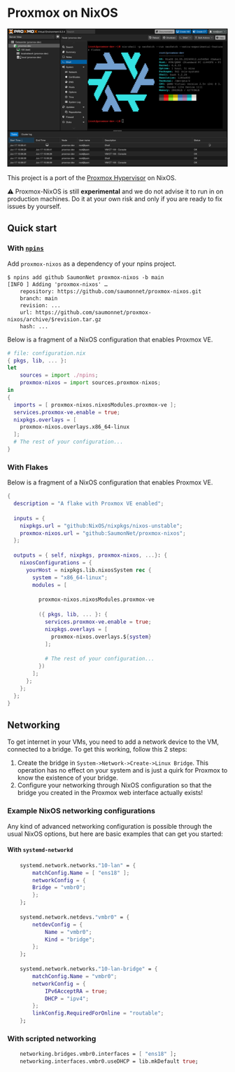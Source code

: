 # Proxmox on NixOS

![Proxmox on NixOS](proxmox-nixos.png)

This project is a port of the [Proxmox Hypervisor](https://www.proxmox.com/) on NixOS.

⚠️ Proxmox-NixOS is still **experimental** and we do not advise it to run in on production machines. Do it at your own risk and only if you are ready to fix issues by yourself.

## Quick start

### With [`npins`](https://github.com/andir/npins)

Add `proxmox-nixos` as a dependency of your npins project.

```console
$ npins add github SaumonNet proxmox-nixos -b main
[INFO ] Adding 'proxmox-nixos' …
    repository: https://github.com/saumonnet/proxmox-nixos.git
    branch: main
    revision: ...
    url: https://github.com/saumonnet/proxmox-nixos/archive/$revision.tar.gz
    hash: ...
```

Below is a fragment of a NixOS configuration that enables Proxmox VE.

```nix
# file: configuration.nix
{ pkgs, lib, ... }:
let
    sources = import ./npins;
    proxmox-nixos = import sources.proxmox-nixos;
in
{
  imports = [ proxmox-nixos.nixosModules.proxmox-ve ];
  services.proxmox-ve.enable = true;
  nixpkgs.overlays = [
    proxmox-nixos.overlays.x86_64-linux
  ];
  # The rest of your configuration...
}
```

### With Flakes

Below is a fragment of a NixOS configuration that enables Proxmox VE.

```nix
{
  description = "A flake with Proxmox VE enabled";

  inputs = {
    nixpkgs.url = "github:NixOS/nixpkgs/nixos-unstable";
    proxmox-nixos.url = "github:SaumonNet/proxmox-nixos";
  };

  outputs = { self, nixpkgs, proxmox-nixos, ...}: {
    nixosConfigurations = {
      yourHost = nixpkgs.lib.nixosSystem rec {
        system = "x86_64-linux";
        modules = [

          proxmox-nixos.nixosModules.proxmox-ve

          ({ pkgs, lib, ... }: {
            services.proxmox-ve.enable = true;
            nixpkgs.overlays = [
              proxmox-nixos.overlays.${system}
            ];

            # The rest of your configuration...
          })
        ];
      };
    };
  };
}
```

## Networking

To get internet in your VMs, you need to add a network device to the VM, connected to a bridge. To get this working, follow this 2 steps:
1) Create the bridge in `System->Network->Create->Linux Bridge`. This operation has no effect on your system and is just a quirk for Proxmox to know the existence of your bridge.
2) Configure your networking through NixOS configuration so that the bridge you created in the Proxmox web interface actually exists!

### Example NixOS networking configurations

Any kind of advanced networking configuration is possible through the usual NixOS options, but here are basic examples that can get you started:

#### With `systemd-networkd`

```nix
    systemd.network.networks."10-lan" = {
        matchConfig.Name = [ "ens18" ];
        networkConfig = {
        Bridge = "vmbr0";
        };
    };

    systemd.network.netdevs."vmbr0" = {
        netdevConfig = {
            Name = "vmbr0";
            Kind = "bridge";
        };
    };

    systemd.network.networks."10-lan-bridge" = {
        matchConfig.Name = "vmbr0";
        networkConfig = {
            IPv6AcceptRA = true;
            DHCP = "ipv4";
        };
        linkConfig.RequiredForOnline = "routable";
    };
```

### With scripted networking

```nix
    networking.bridges.vmbr0.interfaces = [ "ens18" ];
    networking.interfaces.vmbr0.useDHCP = lib.mkDefault true;
```


